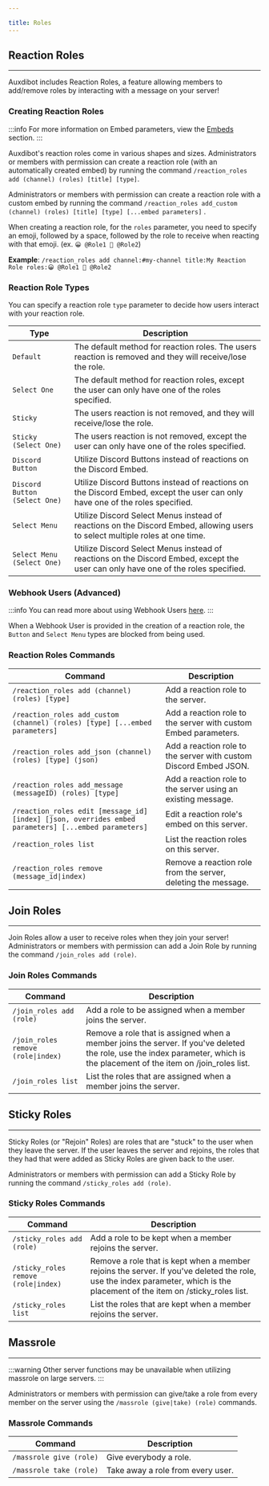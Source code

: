 ```yaml
---

title: Roles
---
```


## Reaction Roles

-----

Auxdibot includes Reaction Roles, a feature allowing members to add/remove roles by interacting with a message on your server!

### Creating Reaction Roles

:::info
For more information on Embed parameters, view the [Embeds](/modules/embeds) section.
:::

Auxdibot's reaction roles come in various shapes and sizes. Administrators or members with permission can create a reaction role (with an automatically created embed) by running the command `/reaction_roles add (channel) (roles) [title] [type]`.

Administrators or members with permission can create a reaction role with a custom embed by running the command `/reaction_roles add_custom (channel) (roles) [title] [type] [...embed parameters]` .

When creating a reaction role, for the `roles` parameter, you need to specify an emoji, followed by a space, followed by the role to receive when reacting with that emoji. (ex. `😀 @Role1 🤖 @Role2`)

**Example**: `/reaction_roles add channel:#my-channel title:My Reaction Role roles:😀 @Role1 🤖 @Role2`

### Reaction Role Types

You can specify a reaction role `type` parameter to decide how users interact with your reaction role.

| Type | Description |
|-----------|-------------|
| `Default` | The default method for reaction roles. The users reaction is removed and they will receive/lose the role. |
| `Select One`   |  The default method for reaction roles, except the user can only have one of the roles specified. |
| `Sticky` | The users reaction is not removed, and they will receive/lose the role. |
| `Sticky (Select One)` | The users reaction is not removed, except the user can only have one of the roles specified. |
| `Discord Button` | Utilize Discord Buttons instead of reactions on the Discord Embed. |
| `Discord Button (Select One)` | Utilize Discord Buttons instead of reactions on the Discord Embed, except the user can only have one of the roles specified. |
| `Select Menu` | Utilize Discord Select Menus instead of reactions on the Discord Embed, allowing users to select multiple roles at one time. |
| `Select Menu (Select One)` | Utilize Discord Select Menus instead of reactions on the Discord Embed, except the user can only have one of the roles specified. |

### Webhook Users (Advanced)

:::info
You can read more about using Webhook Users [here](/modules/embeds#webhook-users-advanced).
:::

When a Webhook User is provided in the creation of a reaction role, the `Button` and `Select Menu` types are blocked from being used.

### Reaction Roles Commands



| Command | Description |
| --- | --- |
| `/reaction_roles add (channel) (roles) [type]` | Add a reaction role to the server. |
| `/reaction_roles add_custom (channel) (roles) [type] [...embed parameters]` | Add a reaction role to the server with custom Embed parameters. |
| `/reaction_roles add_json (channel) (roles) [type] (json)` | Add a reaction role to the server with custom Discord Embed JSON. |
| `/reaction_roles add_message (messageID) (roles) [type]` | Add a reaction role to the server using an existing message. |
| `/reaction_roles edit [message_id] [index] [json, overrides embed parameters] [...embed parameters]` | Edit a reaction role's embed on this server. |
| `/reaction_roles list` | List the reaction roles on this server. |
| `/reaction_roles remove (message_id\|index)` | Remove a reaction role from the server, deleting the message. |
 
## Join Roles

-----

Join Roles allow a user to receive roles when they join your server! Administrators or members with permission can add a Join Role by running the command `/join_roles add (role)`.

### Join Roles Commands

| Command | Description |
| --- | --- |
| `/join_roles add (role)` | Add a role to be assigned when a member joins the server. |
| `/join_roles remove (role\|index)` | Remove a role that is assigned when a member joins the server. If you've deleted the role, use the index parameter, which is the placement of the item on /join_roles list. |
| `/join_roles list` | List the roles that are assigned when a member joins the server. |
 
## Sticky Roles

-----

Sticky Roles (or "Rejoin" Roles) are roles that are "stuck" to the user when they leave the server. If the user leaves the server and rejoins, the roles that they had that were added as Sticky Roles are given back to the user.

Administrators or members with permission can add a Sticky Role by running the command `/sticky_roles add (role)`.

### Sticky Roles Commands

| Command | Description |
| --- | --- |
| `/sticky_roles add (role)` | Add a role to be kept when a member rejoins the server. |
| `/sticky_roles remove (role\|index)` | Remove a role that is kept when a member rejoins the server. If you've deleted the role, use the index parameter, which is the placement of the item on /sticky_roles list. |
| `/sticky_roles list` | List the roles that are kept when a member rejoins the server. |

## Massrole

-----

:::warning
Other server functions may be unavailable when utilizing massrole on large servers.
:::

Administrators or members with permission can give/take a role from every member on the server using the `/massrole (give|take) (role)` commands.

### Massrole Commands

| Command | Description |
| --- | --- |
| `/massrole give (role)` | Give everybody a role. |
| `/massrole take (role)` | Take away a role from every user. |
 